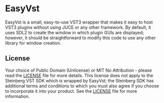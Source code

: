 # EasyVst

EasyVst is a small, easy-to-use VST3 wrapper that makes it easy to host VST3 plugins without using JUCE or any other framework. By default, it uses SDL2 to create the window in which plugin GUIs are displayed; however, it should be straightforward to modify this code to use any other library for window creation.

## License

Your choice of Public Domain (Unlicense) or MIT No Attribution - please read the [LICENSE](LICENSE) file for more details. This license does not apply to the Steinberg VST SDK which is wrapped by EasyVst; the Steinberg SDK has additional terms and conditions to which you must also agree if you choose to incorporate it into your product. See the [LICENSE](LICENSE) file for more information.
